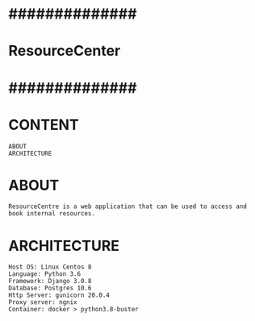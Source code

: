 # ############## #
# ResourceCenter #
# ############## #


# CONTENT
	ABOUT
	ARCHITECTURE


# ABOUT

	ResourceCentre is a web application that can be used to access and book internal resources.


# ARCHITECTURE

	Host OS: Linux Centos 8
	Language: Python 3.6
	Framework: Django 3.0.8
	Database: Postgres 10.6
	Http Server: gunicorn 20.0.4
	Proxy server: ngnix
	Container: docker > python3.8-buster





